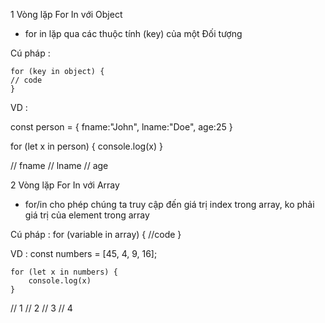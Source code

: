 1 Vòng lặp For In với Object

-  for in lặp qua các thuộc tính (key) của một Đối tượng

Cú pháp :

    for (key in object) {
    // code
    }

VD : 

const person = {
     fname:"John",
     lname:"Doe", 
     age:25
}

for (let x in person) {
  console.log(x)
}

// fname
// lname
// age


2 Vòng lặp For In với Array

- for/in cho phép chúng ta truy cập đến giá trị index trong array, ko phải giá trị của element trong array

Cú pháp :
        for (variable in array) {
        //code
        }

VD : 
    const numbers = [45, 4, 9, 16];

    for (let x in numbers) {
        console.log(x)
    }

// 1
// 2
// 3
// 4
